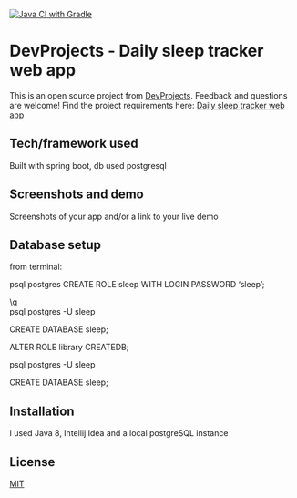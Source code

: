 [![Java CI with Gradle](https://github.com/rblcoder/daily_sleep_tracker/actions/workflows/gradle.yml/badge.svg)](https://github.com/rblcoder/daily_sleep_tracker/actions/workflows/gradle.yml)


# DevProjects - Daily sleep tracker web app

This is an open source project from [DevProjects](http://www.codementor.io/projects). Feedback and questions are welcome!
Find the project requirements here: [Daily sleep tracker web app](https://www.codementor.io/projects/web/daily-sleep-tracker-web-app-byi4kpk5rt)

## Tech/framework used
Built with spring boot, db used postgresql

## Screenshots and demo
Screenshots of your app and/or a link to your live demo

## Database setup

from terminal:

psql postgres
CREATE ROLE sleep WITH LOGIN PASSWORD ‘sleep’;

\q	
psql postgres -U sleep

CREATE DATABASE sleep;

ALTER ROLE library CREATEDB;

psql postgres -U sleep

CREATE DATABASE sleep;

## Installation
I used Java 8, Intellij Idea and a local postgreSQL instance

## License
[MIT](https://choosealicense.com/licenses/mit/)


